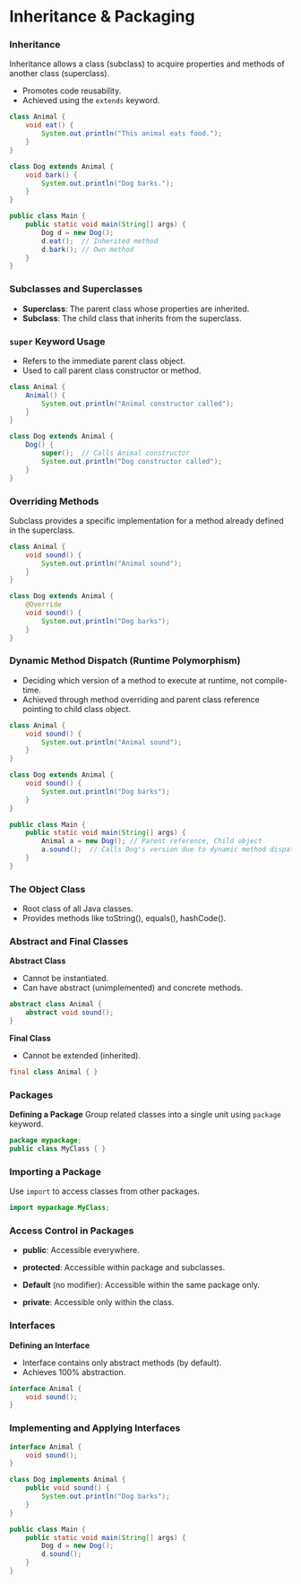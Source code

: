 # Inheritance & Packaging

### Inheritance
Inheritance allows a class (subclass) to acquire properties and methods of another class (superclass).
- Promotes code reusability.
- Achieved using the `extends` keyword.

``` java
class Animal {
    void eat() {
        System.out.println("This animal eats food.");
    }
}

class Dog extends Animal {
    void bark() {
        System.out.println("Dog barks.");
    }
}

public class Main {
    public static void main(String[] args) {
        Dog d = new Dog();
        d.eat();  // Inherited method
        d.bark(); // Own method
    }
}

```

### Subclasses and Superclasses
- **Superclass**: The parent class whose properties are inherited.
- **Subclass**: The child class that inherits from the superclass.

### `super` Keyword Usage
- Refers to the immediate parent class object.
- Used to call parent class constructor or method.

``` java
class Animal {
    Animal() {
        System.out.println("Animal constructor called");
    }
}

class Dog extends Animal {
    Dog() {
        super();  // Calls Animal constructor
        System.out.println("Dog constructor called");
    }
}
```
### Overriding Methods
Subclass provides a specific implementation for a method already defined in the superclass.

``` java
class Animal {
    void sound() {
        System.out.println("Animal sound");
    }
}

class Dog extends Animal {
    @Override
    void sound() {
        System.out.println("Dog barks");
    }
}

```

### Dynamic Method Dispatch (Runtime Polymorphism)
- Deciding which version of a method to execute at runtime, not compile-time.
- Achieved through method overriding and parent class reference pointing to child class object.

``` java 
class Animal {
    void sound() {
        System.out.println("Animal sound");
    }
}

class Dog extends Animal {
    void sound() {
        System.out.println("Dog barks");
    }
}

public class Main {
    public static void main(String[] args) {
        Animal a = new Dog(); // Parent reference, Child object
        a.sound();  // Calls Dog's version due to dynamic method dispatch
    }
}

```

### The Object Class
- Root class of all Java classes.
- Provides methods like toString(), equals(), hashCode().

### Abstract and Final Classes
**Abstract Class**
- Cannot be instantiated.
- Can have abstract (unimplemented) and concrete methods.

``` java
abstract class Animal {
    abstract void sound();
}
```

**Final Class**
- Cannot be extended (inherited).
```java
final class Animal { }

```
### Packages
**Defining a Package**
Group related classes into a single unit using `package` keyword.

``` java
package mypackage;
public class MyClass { }
```

### Importing a Package
Use `import` to access classes from other packages.
``` java
import mypackage.MyClass;
```

### Access Control in Packages
- **public**: Accessible everywhere.

- **protected**: Accessible within package and subclasses.

- **Default** (no modifier): Accessible within the same package only.

- **private**: Accessible only within the class.

### Interfaces
**Defining an Interface**
- Interface contains only abstract methods (by default).
- Achieves 100% abstraction.
``` java
interface Animal {
    void sound();
}
```

### Implementing and Applying Interfaces
``` java
interface Animal {
    void sound();
}

class Dog implements Animal {
    public void sound() {
        System.out.println("Dog barks");
    }
}

public class Main {
    public static void main(String[] args) {
        Dog d = new Dog();
        d.sound();
    }
}
```



